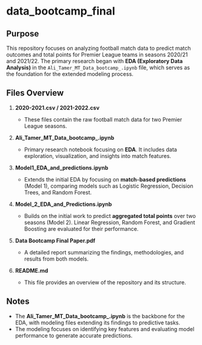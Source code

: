 # data_bootcamp_final

## Purpose
This repository focuses on analyzing football match data to predict match outcomes and total points for Premier League teams in seasons 2020/21 and 2021/22. The primary research began with **EDA (Exploratory Data Analysis)** in the `Ali_Tamer_MT_Data_bootcamp_.ipynb` file, which serves as the foundation for the extended modeling process.

## Files Overview

1. **2020-2021.csv / 2021-2022.csv**  
   - These files contain the raw football match data for two Premier League seasons.

2. **Ali_Tamer_MT_Data_bootcamp_.ipynb**  
   - Primary research notebook focusing on **EDA**. It includes data exploration, visualization, and insights into match features.

3. **Model1_EDA_and_predictions.ipynb**  
   - Extends the initial EDA by focusing on **match-based predictions** (Model 1), comparing models such as Logistic Regression, Decision Trees, and Random Forest.

4. **Model_2_EDA_and_Predictions.ipynb**  
   - Builds on the initial work to predict **aggregated total points** over two seasons (Model 2). Linear Regression, Random Forest, and Gradient Boosting are evaluated for their performance.

5. **Data Bootcamp Final Paper.pdf**  
   - A detailed report summarizing the findings, methodologies, and results from both models.

6. **README.md**  
   - This file provides an overview of the repository and its structure.

## Notes
- The **Ali_Tamer_MT_Data_bootcamp_.ipynb** is the backbone for the EDA, with modeling files extending its findings to predictive tasks.
- The modeling focuses on identifying key features and evaluating model performance to generate accurate predictions.
